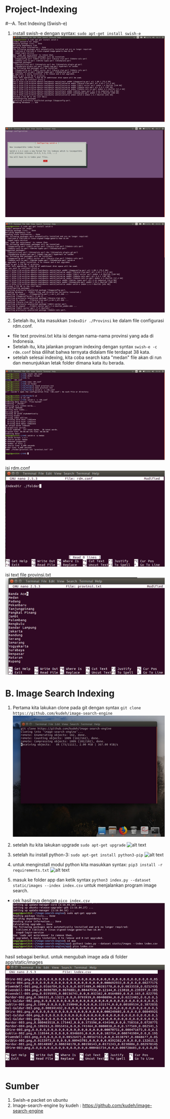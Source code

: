 # Project-Indexing

#--A. Text Indexing (Swish-e)

1. install swish-e dengan syntax: `sudo apt-get install swish-e`
![alt text](https://github.com/qarnara/Project-Indexing/blob/master/Screenshot/text1.png)

![alt text](https://github.com/qarnara/Project-Indexing/blob/master/Screenshot/text2.png)

![alt text](https://github.com/qarnara/Project-Indexing/blob/master/Screenshot/text3.png)

2. Setelah itu, kita masukkan `IndexDir ./Provinsi` ke dalam file configurasi rdm.conf. 
- file text provinsi.txt kita isi dengan nama-nama provinsi yang ada di Indonesia. 
- Setelah itu, kita jalankan program indexing dengan syntax `swish-e -c rdm.conf` bisa dilihat bahwa ternyata didalam file terdapat 38 kata. 
- setelah selesai indexing, kita coba search kata "medan" file akan di run dan menunjukkan letak folder dimana kata itu berada.

![alt text](https://github.com/qarnara/Project-Indexing/blob/master/Screenshot/text4.png)

isi rdm.conf
![alt text](https://github.com/qarnara/Project-Indexing/blob/master/Screenshot/text5.jpg)

isi text file provinsi.txt
![alt text](https://github.com/qarnara/Project-Indexing/blob/master/Screenshot/text6.jpg)



# B. Image Search Indexing

1. Pertama kita lakukan clone pada git dengan syntax `git clone https://github.com/kudeh/image-search-engine`
![alt text](https://github.com/qarnara/Project-Indexing/blob/master/Screenshot/img1.jpg)

2. setelah itu kita lakukan upgrade `sudo apt-get upgrade`
![alt text](https://github.com/qarnara/Project-Indexing/blob/master/Screenshot/img2.jpg)

3. setelah itu install python-3: `sudo apt-get install python3-pip`
![alt text](https://github.com/qarnara/Project-Indexing/blob/master/Screenshot/img3.jpg)

4. untuk menginstall modul python kita masukkan syntax: `pip3 install -r requirements.txt`
![alt text](https://github.com/qarnara/Project-Indexing/blob/master/Screenshot/img4.jpg)

5. masuk ke folder app dan ketik syntax `python3 index.py --dataset static/images --index index.csv` untuk menjalankan program image search.
- cek hasil nya dengan `pico index.csv`
![alt text](https://github.com/qarnara/Project-Indexing/blob/master/Screenshot/img5.jpg)

hasil sebagai berikut. untuk mengubah image ada di folder app/static/images
![alt text](https://github.com/qarnara/Project-Indexing/blob/master/Screenshot/img6.jpg)

# Sumber
1. Swish-e packet on ubuntu
2. Image-search-engine by kudeh : https://github.com/kudeh/image-search-engine

